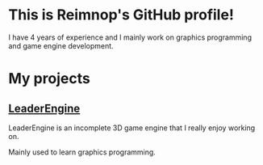 # This is Reimnop's GitHub profile!
I have 4 years of experience and I mainly work on graphics programming and game engine development.

# My projects
## [LeaderEngine](https://github.com/Reimnop/LeaderEngine)
LeaderEngine is an incomplete 3D game engine that I really enjoy working on.

Mainly used to learn graphics programming.
